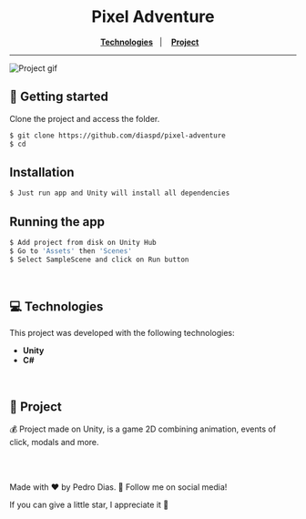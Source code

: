 <h1 align="center">
  Pixel Adventure
</h1>

<p align="center">
  <a href="#-Technologies"><b>Technologies</b></a>&nbsp;&nbsp;&nbsp;|&nbsp;&nbsp;&nbsp;
  <a href="#-Project"><b>Project</b></a>&nbsp;&nbsp;&nbsp;
</p>

---

<img src="./Assets/template.gif" alt="Project gif" title="project" />

## 🚀 Getting started

Clone the project and access the folder.

```bash
$ git clone https://github.com/diaspd/pixel-adventure
$ cd 
```

## Installation

```bash
$ Just run app and Unity will install all dependencies
```

## Running the app

```bash
$ Add project from disk on Unity Hub
$ Go to 'Assets' then 'Scenes'
$ Select SampleScene and click on Run button
```

</br>

## 💻 Technologies

This project was developed with the following technologies:
<b>
- Unity
- C#
</b>

</br>

## 📄 Project
💰 Project made on Unity, is a game 2D combining animation, events of click, modals and more.

<br></br>

Made with ♥ by Pedro Dias. 👋 Follow me on social media! </br>

If you can give a little star, I appreciate it 🤩
